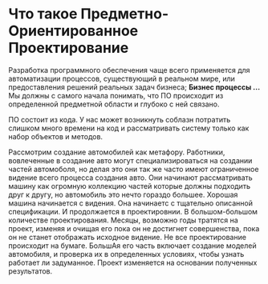 # Что такое Предметно-Ориентированное Проектирование

Разработка программного обеспечения чаще всего применяется для автоматизации процессов, существующий в реальном мире, или предоставления решений реальных задач бизнеса; **Бизнес процессы ...** Мы должны с самого начала понимать, что ПО происходит из определенной предметной области и глубоко с ней связано.

ПО состоит из кода. У нас может возникнуть соблазн потратить слишком много времени на код и рассматривать систему только как набор объектов и методов.

Рассмотрим создание автомобилей как метафору. Работники, вовлеченные в создание авто могут специализироваться на создании частей автомоболя, но делая это они так же часто имеют ограниченное видение всего процесса создания авто. Они начинают рассматривать машину как огромную коллекцию частей которые должны подходить друг к другу, но автомобиль это нечто гораздо большее. Хорошая машина начинается с видения. Она начинаетс с тщательно описанной спецификации. И продолжается в проектировнии. В большом-большом количестве проектирования. Месяцы, возможно годы тратятся на проект, изменяя и очищая его пока он не достигнет совершенства, пока он не станет отображать исходное видение. Не все проектирование происходит на бумаге. БольшАя его часть включает создание моделей автомобиля, и проверка их в определенных условиях, чтобы узнать работает ли задуманное. Проект изменяется на основании полученных результатов.
